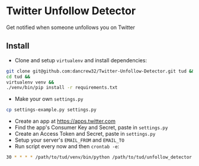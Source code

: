 # Twitter Unfollow Detector

Get notified when someone unfollows you on Twitter

## Install


* Clone and setup `virtualenv` and install dependencies:

```bash
git clone git@github.com:dancrew32/Twitter-Unfollow-Detector.git tud &&
cd tud &&
virtualenv venv && 
./venv/bin/pip install -r requirements.txt
```

* Make your own `settings.py`

```bash
cp settings-example.py settings.py
```

* Create an app at https://apps.twitter.com
* Find the app's Consumer Key and Secret, paste in `settings.py`
* Create an Access Token and Secret, paste in `settings.py`
* Setup your server's `EMAIL_FROM` and `EMAIL_TO`
* Run script every now and then `crontab -e`:

```bash
30 * * * * /path/to/tud/venv/bin/python /path/to/tud/unfollow_detector.py > /dev/null 2>&1
```


